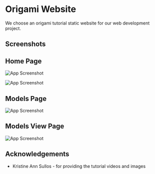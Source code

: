 
# Origami Website

We choose an origami tutorial static website for our web development project. 



## Screenshots

## Home Page
![App Screenshot](https://drive.google.com/uc?export=view&id=1RW2okdlOXq5n-MeyXp4d5Vq_byfLbDRt)

![App Screenshot](https://drive.google.com/uc?export=view&id=1o27imBK9XUV7DpcUjb9pByANgYZ7_qSk)

## Models Page 
![App Screenshot](https://drive.google.com/uc?export=view&id=1g4_yNdWS_K-D3VWwK1iF6ZagXXzk6h0l)

## Models View Page
![App Screenshot](https://drive.google.com/uc?export=view&id=178TcA_37IvGVkHY3qK05Fn6rWKNf9zf7)

## Acknowledgements

 - Kristine Ann Sullos - for providing the tutorial videos and images

